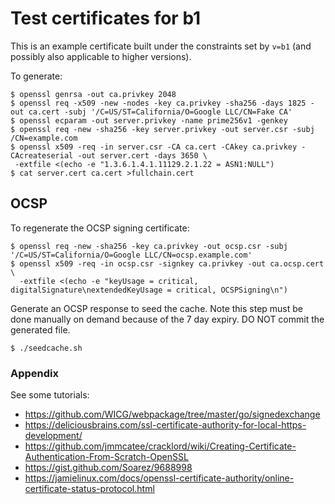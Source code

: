 # Test certificates for b1

This is an example certificate built under the constraints set by `v=b1` (and
possibly also applicable to higher versions).

To generate:

```
$ openssl genrsa -out ca.privkey 2048
$ openssl req -x509 -new -nodes -key ca.privkey -sha256 -days 1825 -out ca.cert -subj '/C=US/ST=California/O=Google LLC/CN=Fake CA'
$ openssl ecparam -out server.privkey -name prime256v1 -genkey
$ openssl req -new -sha256 -key server.privkey -out server.csr -subj /CN=example.com
$ openssl x509 -req -in server.csr -CA ca.cert -CAkey ca.privkey -CAcreateserial -out server.cert -days 3650 \
 -extfile <(echo -e "1.3.6.1.4.1.11129.2.1.22 = ASN1:NULL")
$ cat server.cert ca.cert >fullchain.cert
```

## OCSP

To regenerate the OCSP signing certificate:

```
$ openssl req -new -sha256 -key ca.privkey -out ocsp.csr -subj '/C=US/ST=California/O=Google LLC/CN=ocsp.example.com'
$ openssl x509 -req -in ocsp.csr -signkey ca.privkey -out ca.ocsp.cert \
  -extfile <(echo -e "keyUsage = critical, digitalSignature\nextendedKeyUsage = critical, OCSPSigning\n")

```

Generate an OCSP response to seed the cache. Note this step must be done
manually on demand because of the 7 day expiry. DO NOT commit the generated
file.


```
$ ./seedcache.sh
```


### Appendix

<!--
TODO(twifkak): Update this to add CanSignHttpExchanges extension.
TODO(twifkak): Update this to add AIA for OCSP.
https://www.feistyduck.com/library/openssl-cookbook/online/ch-openssl.html
https://github.com/grimm-co/GOCSP-responder
https://github.com/OpenVPN/easy-rsa
https://gist.github.com/NoMan2000/06fffaca2ea710175cbcdd1a933c44af
-->

See some tutorials:
 - https://github.com/WICG/webpackage/tree/master/go/signedexchange
 - https://deliciousbrains.com/ssl-certificate-authority-for-local-https-development/
 - https://github.com/jmmcatee/cracklord/wiki/Creating-Certificate-Authentication-From-Scratch-OpenSSL
 - https://gist.github.com/Soarez/9688998
 - https://jamielinux.com/docs/openssl-certificate-authority/online-certificate-status-protocol.html
